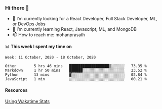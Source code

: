 ### Hi there 👋

- 🔭 I’m currently looking for a React Developer, Full Stack Developer, ML, or DevOps Jobs
- 🌱 I’m currently learning React, Javascript, ML, and MongoDB
- 📫 How to reach me: mohanprasath

📊 **This week I spent my time on**
<!--START_SECTION:waka-->
```text
Week: 11 October, 2020 - 18 October, 2020

Other        5 hrs 46 mins   ██████████████████▒░░░░░░   73.35 % 
Markdown     1 hr 50 mins    ██████░░░░░░░░░░░░░░░░░░░   23.52 % 
Python       13 mins         ▓░░░░░░░░░░░░░░░░░░░░░░░░   02.84 % 
JavaScript   1 min           ░░░░░░░░░░░░░░░░░░░░░░░░░   00.21 % 
```
<!--END_SECTION:waka-->

#### Resources
[Using Wakatime Stats](https://github.com/marketplace/actions/waka-readme)
